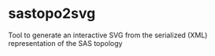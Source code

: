# sastopo2svg
Tool to generate an interactive SVG from the serialized (XML) representation of the SAS topology
